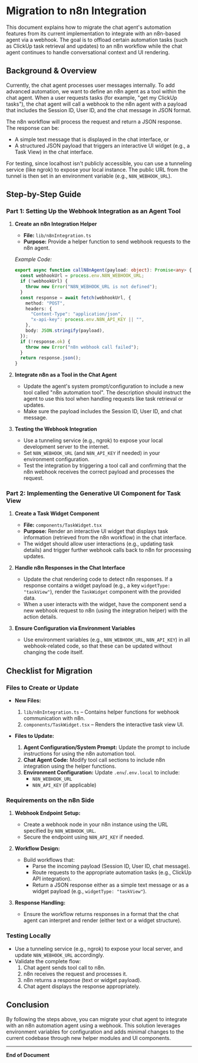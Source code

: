 # Migration to n8n Integration

This document explains how to migrate the chat agent's automation features from its current implementation to integrate with an n8n-based agent via a webhook. The goal is to offload certain automation tasks (such as ClickUp task retrieval and updates) to an n8n workflow while the chat agent continues to handle conversational context and UI rendering.

## Background & Overview

Currently, the chat agent processes user messages internally. To add advanced automation, we want to define an n8n agent as a tool within the chat agent. When a user requests tasks (for example, "get my ClickUp tasks"), the chat agent will call a webhook to the n8n agent with a payload that includes the Session ID, User ID, and the chat message in JSON format.

The n8n workflow will process the request and return a JSON response. The response can be:

- A simple text message that is displayed in the chat interface, or
- A structured JSON payload that triggers an interactive UI widget (e.g., a Task View) in the chat interface.

For testing, since localhost isn't publicly accessible, you can use a tunneling service (like ngrok) to expose your local instance. The public URL from the tunnel is then set in an environment variable (e.g., `N8N_WEBHOOK_URL`).

## Step-by-Step Guide

### Part 1: Setting Up the Webhook Integration as an Agent Tool

1. **Create an n8n Integration Helper**
   - **File:** `lib/n8nIntegration.ts`
   - **Purpose:** Provide a helper function to send webhook requests to the n8n agent.
   
   _Example Code:_
   ```typescript
   export async function callN8nAgent(payload: object): Promise<any> {
     const webhookUrl = process.env.N8N_WEBHOOK_URL;
     if (!webhookUrl) {
       throw new Error("N8N_WEBHOOK_URL is not defined");
     }
     const response = await fetch(webhookUrl, {
       method: "POST",
       headers: {
         "Content-Type": "application/json",
         "x-api-key": process.env.N8N_API_KEY || "",
       },
       body: JSON.stringify(payload),
     });
     if (!response.ok) {
       throw new Error("n8n webhook call failed");
     }
     return response.json();
   }
   ```

2. **Integrate n8n as a Tool in the Chat Agent**
   - Update the agent's system prompt/configuration to include a new tool called "n8n automation tool". The description should instruct the agent to use this tool when handling requests like task retrieval or updates.
   - Make sure the payload includes the Session ID, User ID, and chat message.

3. **Testing the Webhook Integration**
   - Use a tunneling service (e.g., ngrok) to expose your local development server to the internet.
   - Set `N8N_WEBHOOK_URL` (and `N8N_API_KEY` if needed) in your environment configuration.
   - Test the integration by triggering a tool call and confirming that the n8n webhook receives the correct payload and processes the request.

### Part 2: Implementing the Generative UI Component for Task View

1. **Create a Task Widget Component**
   - **File:** `components/TaskWidget.tsx`
   - **Purpose:** Render an interactive UI widget that displays task information (retrieved from the n8n workflow) in the chat interface.
   - The widget should allow user interactions (e.g., updating task details) and trigger further webhook calls back to n8n for processing updates.

2. **Handle n8n Responses in the Chat Interface**
   - Update the chat rendering code to detect n8n responses. If a response contains a widget payload (e.g., a key `widgetType: "taskView"`), render the `TaskWidget` component with the provided data.
   - When a user interacts with the widget, have the component send a new webhook request to n8n (using the integration helper) with the action details.

3. **Ensure Configuration via Environment Variables**
   - Use environment variables (e.g., `N8N_WEBHOOK_URL`, `N8N_API_KEY`) in all webhook-related code, so that these can be updated without changing the code itself.

## Checklist for Migration

### Files to Create or Update

- **New Files:**
  1. `lib/n8nIntegration.ts` – Contains helper functions for webhook communication with n8n.
  2. `components/TaskWidget.tsx` – Renders the interactive task view UI.

- **Files to Update:**
  1. **Agent Configuration/System Prompt:** Update the prompt to include instructions for using the n8n automation tool.
  2. **Chat Agent Code:** Modify tool call sections to include n8n integration using the helper functions.
  3. **Environment Configuration:** Update `.env`/`.env.local` to include:
     - `N8N_WEBHOOK_URL` 
     - `N8N_API_KEY` (if applicable)

### Requirements on the n8n Side

1. **Webhook Endpoint Setup:**
   - Create a webhook node in your n8n instance using the URL specified by `N8N_WEBHOOK_URL`.
   - Secure the endpoint using `N8N_API_KEY` if needed.

2. **Workflow Design:**
   - Build workflows that:
     - Parse the incoming payload (Session ID, User ID, chat message).
     - Route requests to the appropriate automation tasks (e.g., ClickUp API integration).
     - Return a JSON response either as a simple text message or as a widget payload (e.g., `widgetType: "taskView"`).

3. **Response Handling:**
   - Ensure the workflow returns responses in a format that the chat agent can interpret and render (either text or a widget structure).

### Testing Locally

- Use a tunneling service (e.g., ngrok) to expose your local server, and update `N8N_WEBHOOK_URL` accordingly.
- Validate the complete flow:
  1. Chat agent sends tool call to n8n.
  2. n8n receives the request and processes it.
  3. n8n returns a response (text or widget payload).
  4. Chat agent displays the response appropriately.

## Conclusion

By following the steps above, you can migrate your chat agent to integrate with an n8n automation agent using a webhook. This solution leverages environment variables for configuration and adds minimal changes to the current codebase through new helper modules and UI components.

---------------------------------------------------------------------------------------------------------

**End of Document** 
